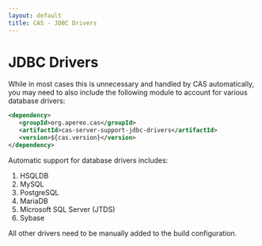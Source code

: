 ```yaml
---
layout: default
title: CAS - JDBC Drivers
---
```


# JDBC Drivers

While in most cases this is unnecessary and handled by CAS automatically,
you may need to also include the following module to account for various database drivers:

```xml
<dependency>
   <groupId>org.apereo.cas</groupId>
   <artifactId>cas-server-support-jdbc-drivers</artifactId>
   <version>${cas.version}</version>
</dependency>
```

Automatic support for database drivers includes:

1. HSQLDB
2. MySQL
3. PostgreSQL
4. MariaDB
5. Microsoft SQL Server (JTDS)
6. Sybase

All other drivers need to be manually added to the build configuration.
